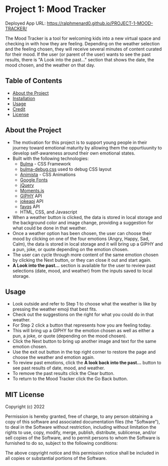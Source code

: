 # Project 1: Mood Tracker

Deployed App URL:
https://ralphmenard0.github.io/PROJECT-1-MOOD-TRACKER/

The Mood Tracker is a tool for welcoming kids into a new virtual space and checking in with how they are feeling.  Depending on the weather selection and the feeling chosen, they will receive several minutes of content curated for their mood.  If the user (or parent of the user) wants to see the past results, there is "A Look into the past..." section that shows the date, the mood chosen, and the weather on that day.

## Table of Contents 

- [About the Project](#about-the-project)
- [Installation](#installation)
- [Usage](#usage)
- [Credit](#credit)
- [License](#license)

## About the Project

- The motivation for this project is to support young people in their journey toward emotional maturity by allowing them the oppurtiuunity to develop self-awareness around their own emotional states.
- Built with the following technologies:
    - [Bulma](https://bulma.io/) - CSS Framework 
    - [bulma-debug.css](https://gist.github.com/JuanVqz/105c4910ff711659059c99492ecd1a5c) used to debug CSS layout
    - [Animista](https://animista.net/play/basic) - CSS Animations 
    - [Google Fonts](https://fonts.google.com/)
    - [jQuery](https://jquery.com/)
    - [Moments.js](https://momentjs.com/)
    - [GIPHY](https://developers.giphy.com/docs/api/) API
    - [jokeapi](https://sv443.net/jokeapi/v2/) API
    - [favqs](https://public-apis.xyz/favqs-com-2032) API
    - HTML, CSS, and Javascript
- When a weather button is clicked, the data is stored in local storage and the background color and image change, providing a suggestion for what could be done in that weather.
- Once a weather option has been chosen, the user can choose their mood by clicking on one of the four emotions (Angry, Happy, Sad, Calm), the data is stored in local storage and it will bring up a GIPHY and a pun, joke, or quote depending on the emotion chosen.
- The user can cycle through more content of the same emotion chosen by clicking the Next button, or they can close it out and start again.
- **A Look into the past...** section is available for the user to review past selections (date, mood, and weather) from the inputs saved to local storage.

## Usage

- Look outside and refer to Step 1 to choose what the weather is like by pressing the weather emoji that best fits.
- Check out the suggestions on the right for what you could do in that weather.
- For Step 2 click a button that represents how you are feeling today.
- This will bring up a GIPHY for the emotion chosen as well as either a pun, a joke, or quote (depending on the mood chosen).
- Click the Next button to bring up another image and text for the same emotion chosen.
- Use the exit out button in the top right corner to restore the page and choose the weather and emotion again.
- To review past emotions, click the **A look back into the past...** button to see past results of date, mood, and weather.
- To remove the past results click the Clear button.
- To return to the Mood Tracker click the Go Back button.




## MIT License

Copyright (c) 2022

Permission is hereby granted, free of charge, to any person obtaining a copy of this software and associated documentation files (the "Software"), to deal in the Software without restriction, including without limitation the rights to use, copy, modify, merge, publish, distribute, sublicense, and/or sell copies of the Software, and to permit persons to whom the Software is furnished to do so, subject to the following conditions:

The above copyright notice and this permission notice shall be included in all copies or substantial portions of the Software.
